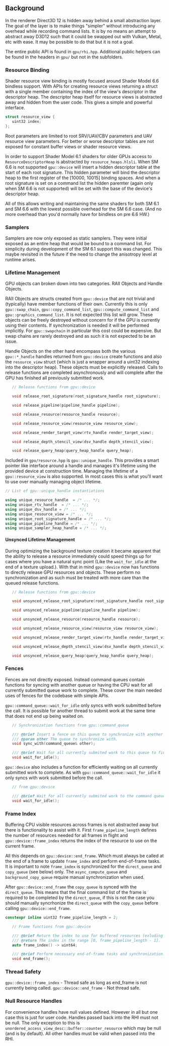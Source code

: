 ## Background
In the renderer Direct3D 12 is hidden away behind a small abstraction layer. The goal of the layer is to make things "simpler" without introducing any overhead while recording command lists. It is by no means an attempt to abstract away D3D12 such that it could be swapped out with Vulkan, Metal, etc with ease. It may be possible to do that but it is not a goal.

The entire public API is found in `gpu/rhi.hpp`. Additional public helpers can be found in the headers in `gpu/` but not in the subfolders.

### Resource Binding
Shader resource view binding is mostly focused around Shader Model 6.6 bindless support. With APIs for creating resource views returning a struct with a single member containing the index of the view's descriptor in the descriptor heap. The descriptor heap itself for resource views is abstracted away and hidden from the user code. This gives a simple and powerful interface.

```c++
struct resource_view {
   uint32 index;
};
```

Root parameters are limited to root SRV/UAV/CBV parameters and UAV resource view parameters. For better or worse descriptor tables are not exposed for constant buffer views or shader resource views.

In order to support Shader Model 6.1 shaders for older GPUs access to `ResourceDescriptorHeap` is abstracted by `resource_heaps.hlsli`. When SM 6.6 is not supported `gpu::device` will insert a hidden descriptor table at the start of each root signature. This hidden parameter will bind the descriptor heap to the first register of the [10000, 10015] binding spaces. And when a root signature is set on a command list the hidden paremter (again only when SM 6.6 is not supported) will be set with the base of the device's descriptor heap.

All of this allows writing and maintaining the same shaders for both SM 6.1 and SM 6.6 with the lowest possible overhead for the SM 6.6 case. (And no more overhead than you'd normally have for bindless on pre 6.6 HW.)

### Samplers
Samplers are now only exposed as static samplers. They were initial exposed as an entire heap that would be bound to a command list. For simplicity during development of the SM 6.1 support this was changed. This maybe revisited in the future if the need to change the anisotropy level at runtime arises.

### Lifetime Management
GPU objects can broken down into two categories. RAII Objects and Handle Objects. 

RAII Objects are structs created from `gpu::device` that are not trivial and (typically) have member functions of their own. Currently this is only `gpu::swap_chain`, `gpu::copy_command_list`, `gpu::compute_command_list` and `gpu::graphics_command_list`. It is not expected this list will grow. These objects can be freely destroyed without concern for if the GPU is currently using their contents. If synchronization is needed it will be performed implicitly. For `gpu::swapchain` in particular this cost could be expensive. But swap chains are rarely destroyed and as such it is not expected to be an issue.

Handle Objects on the other hand encompass both the various `gpu::*_handle` handles returned from `gpu::device` create functions and also the `resource_view` struct (which is just a wrapper around a uint32 indexing into the descriptor heap). These objects must be explicitly released. Calls to release functions are completed asynchronously and will complete after the GPU has finished all previously submitted work.

```c++
   // Release functions from gpu::device

   void release_root_signature(root_signature_handle root_signature);

   void release_pipeline(pipeline_handle pipeline);

   void release_resource(resource_handle resource);

   void release_resource_view(resource_view resource_view);

   void release_render_target_view(rtv_handle render_target_view);

   void release_depth_stencil_view(dsv_handle depth_stencil_view);

   void release_query_heap(query_heap_handle query_heap);
```

Included in `gpu/resource.hpp` is `gpu::unique_handle`. This provides a smart pointer like interface around a handle and manages it's lifetime using the provided device at construction time. Managing the lifetime of a `gpu::resource_view` is also supported. In most cases this is what you'll want to use over manually managing object lifetime.

```c++
// List of gpu::unique_handle instantiations

using unique_resource_handle  = /* ... */;
using unique_rtv_handle  = /* ... */;
using unique_dsv_handle = /* ... */;
using unique_resource_view = /* ... */;
using unique_root_signature_handle = /* ... */;
using unique_pipeline_handle = /* ... */;
using unique_sampler_heap_handle = /* ... */;
```

#### Unsynced Lifetime Management
During optimizing the background texture creation it became apparent that the ability to release a resource immediately could speed things up for cases where you have a natural sync point (Like the `wait_for_idle` at the end of a texture upload.). With that in mind `gpu::device` now has functions to directly release GPU resources and objects. These perform no synchronization and as such must be treated with more care than the queued release functions.

```c++
   // Release functions from gpu::device

   void unsynced_release_root_signature(root_signature_handle root_signature);

   void unsynced_release_pipeline(pipeline_handle pipeline);

   void unsynced_release_resource(resource_handle resource);

   void unsynced_release_resource_view(resource_view resource_view);

   void unsynced_release_render_target_view(rtv_handle render_target_view);

   void unsynced_release_depth_stencil_view(dsv_handle depth_stencil_view);

   void unsynced_release_query_heap(query_heap_handle query_heap);
```

### Fences
Fences are not directly exposed. Instead command queues contain functions for syncing with another queue or having the CPU wait for all currently submitted queue work to complete. These cover the main needed uses of fences for the codebase with simple APIs.

`gpu::command_queue::wait_for_idle` only syncs with work submitted before the call. It is possible for another thread to submit work at the same time that does not end up being waited on.

```c++
   // Synchronization functions from gpu::command_queue

   /// @brief Insert a fence on this queue to synchronize with another queue.
   /// @param other The queue to synchronize with.
   void sync_with(command_queue& other);

   /// @brief Wait for all currently submited work to this queue to finish before returning.
   void wait_for_idle();
```

`gpu::device` also includes a function for efficiently waiting on all currently submitted work to complete. As with `gpu::command_queue::wait_for_idle` it only syncs with work submitted before the call.

```c++
   // from gpu::device

   /// @brief Wait for all currently submited work to the command queues to finish before returning
   void wait_for_idle();
```

### Frame Index
Buffering CPU visible resources across frames is not abstracted away but there is functionality to assist with it. First `frame_pipeline_length` defines the number of resources needed for all frames in flight and `gpu::device::frame_index` returns the index of the resource to use on the current frame.

All this depends on `gpu::device::end_frame`. Which must always be called at the end of a frame to update `frame_index` and perform end-of-frame tasks. It is important to note `frame_index` is synchronized for the `direct_queue` and `copy_queue` (see below) only. The `async_compute_queue` and `background_copy_queue` require manual synchronization when used.

After `gpu::device::end_frame` the `copy_queue` is synced with the `direct_queue`. This means that the final command list of the frame is required to be completed by the `direct_queue`, if this is not the case you should manually syncrhonize the `direct_queue` with the `copy_queue` before calling  `gpu::device::end_frame`.

```c++
constexpr inline uint32 frame_pipeline_length = 2;
```

```c++
   // Frame functions from gpu::device

   /// @brief Return the index to use for buffered resources (exluding swap chains) this frame.
   /// @return The index in the range [0, frame_pipeline_length - 1].
   auto frame_index() -> uint64;

   /// @brief Perform necessary end-of-frame tasks and synchronization.
   void end_frame();
```

### Thread Safety

`gpu::device::frame_index` - Thread safe as long as end_frame is not currently being called.
`gpu::device::end_frame` - Not thread safe.


### Null Resource Handles
For convenience handles have null values defined. However in all but one case this is just for user code. Handles passed back into the RHI must not be null. The only exception to this is `unordered_access_view_desc::buffer::counter_resource` which may be null (and is by default). All other handles must be valid when passed into the RHI.

